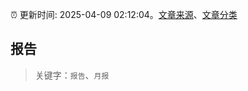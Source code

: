 :alarm_clock: 更新时间: 2025-04-09 02:12:04。[文章来源](/README.md)、[文章分类](/TAGS.md)

## 报告


> 关键字：`报告`、`月报`




